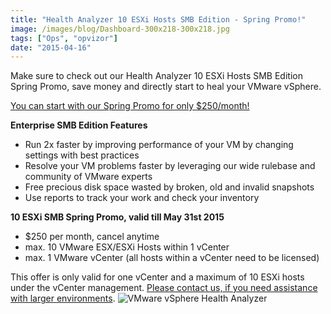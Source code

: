 ```yaml
---
title: "Health Analyzer 10 ESXi Hosts SMB Edition - Spring Promo!"
image: /images/blog/Dashboard-300x218-300x218.jpg
tags: ["Ops", "opvizor"]
date: "2015-04-16"
---
```


Make sure to check out our Health Analyzer 10 ESXi Hosts SMB Edition Spring Promo, save money and directly start to heal your VMware vSphere.

[You can start with our Spring Promo for only $250/month!](http://try.opvizor.com/smb)

**Enterprise SMB Edition Features**

- Run 2x faster by improving performance of your VM by changing settings with best practices
- Resolve your VM problems faster by leveraging our wide rulebase and community of VMware experts
- Free precious disk space wasted by broken, old and invalid snapshots
- Use reports to track your work and check your inventory

**10 ESXi SMB Spring Promo, valid till May 31st 2015**

- $250 per month, cancel anytime
- max. 10 VMware ESX/ESXi Hosts within 1 vCenter
- max. 1 VMware vCenter (all hosts within a vCenter need to be licensed)

This offer is only valid for one vCenter and a maximum of 10 ESXi hosts under the vCenter management. [Please contact us, if you need assistance with larger environments](mailto:sales@opvizor.com). ![VMware vSphere Health Analyzer](/images/blog/Dashboard-300x218-300x218.jpg)
